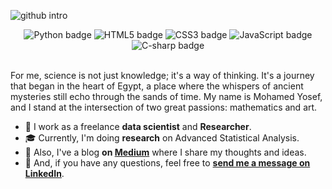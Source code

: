 ![github intro](https://github.com/mohamedyosef101/mohamedyosef101/assets/118842452/4c48a821-c095-4387-aed6-1587caa7870b)

<div align="center" style="display: inline_block;">
  <img alt="Python badge" src="https://img.shields.io/badge/Python-3776AB?style=for-the-badge&logo=python&logoColor=white">
  <img alt="HTML5 badge" src="https://img.shields.io/badge/HTML5-E34F26?style=for-the-badge&logo=html5&logoColor=white">
  <img alt="CSS3 badge" src="https://img.shields.io/badge/CSS3-1572B6?style=for-the-badge&logo=css3&logoColor=white">
  <img alt="JavaScript badge" src="https://img.shields.io/badge/JavaScript-F7DF1E?style=for-the-badge&logo=javascript&logoColor=black">
  <img alt="C-sharp badge" src="https://img.shields.io/badge/C%23-239120?style=for-the-badge&logo=c-sharp&logoColor=white">
</div><br>


For me, science is not just knowledge; it's a way of thinking. It's a journey that began in the heart of Egypt, a place where the whispers of ancient mysteries still echo through the sands of time. My name is Mohamed Yosef, and I stand at the intersection of two great passions: mathematics and art.

* 💼 I work as a freelance **data scientist** and **Researcher**.
* 🎓 Currently, I'm doing **research** on Advanced Statistical Analysis.
* 🌱 Also, I've a blog **on [Medium](https://medium.com/@mohamedyosef101)** where I share my thoughts and ideas.
* 💬 And, if you have any questions, feel free to **[send me a message on LinkedIn](https://linkedin.com/in/mohamedyosef101)**.
